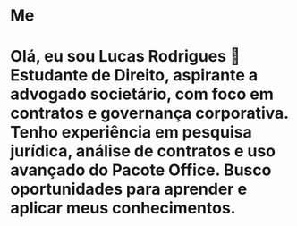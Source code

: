 # Me
# Olá, eu sou Lucas Rodrigues 👋  Estudante de Direito, aspirante a advogado societário, com foco em contratos e governança corporativa. Tenho experiência em pesquisa jurídica, análise de contratos e uso avançado do Pacote Office. Busco oportunidades para aprender e aplicar meus conhecimentos.
